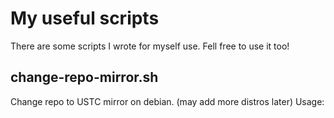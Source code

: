# My useful scripts 
There are some scripts I wrote for myself use. Fell free to use it too! 
  

## change-repo-mirror.sh
Change repo to USTC mirror on debian. (may add more distros later)
Usage: 
